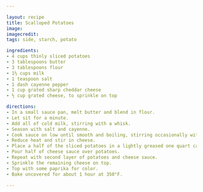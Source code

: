 ```yaml
---

layout: recipe
title: Scalloped Potatoes
image:
imagecredit:
tags: side, starch, potato

ingredients:
- 4 cups thinly sliced potatoes
- 3 tablespoons butter
- 3 tablespoons flour
- 1½ cups milk
- 1 teaspoon salt
- 1 dash cayenne pepper
- 1 cup grated sharp cheddar cheese
- ½ cup grated cheese, to sprinkle on top

directions:
- In a small sauce pan, melt butter and blend in flour.
- Let sit for a minute.
- Add all of cold milk, stirring with a whisk.
- Season with salt and cayenne.
- Cook sauce on low until smooth and boiling, stirring occasionally with a whisk.
- Reduce heat and stir in cheese.
- Place a half of the sliced potatoes in a lightly greased one quart casserole dish.
- Pour half of cheese sauce over potatoes.
- Repeat with second layer of potatoes and cheese sauce.
- Sprinkle the remaining cheese on top.
- Top with some paprika for color.
- Bake uncovered for about 1 hour at 350°F.

---
```

